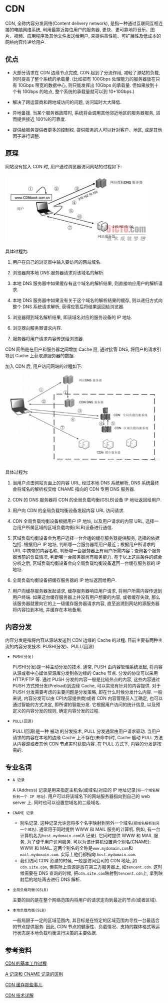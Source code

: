 # CDN

CDN, 全称内容分发网络(Content delivery network), 是指一种通过互联网互相连接的电脑网络系统, 利用最靠近每位用户的服务器, 更快、更可靠地将音乐、图片、视频、应用程序及其他文件发送给用户, 来提供高性能、可扩展性及低成本的网络内容传递给用户.

## 优点

- 大部分请求在 CDN 边缘节点完成, CDN 起到了分流作用, 减轻了源站的负载, 同时提高了整个系统的承载量. (比如把有 100Gbps 处理能力的服务器放在只有 10Gbps 带宽的数据中心, 则只能发挥出 10Gbps 的承载量. 但如果放到十个有 10Gbps 的地点, 整个系统的承载量就可以到 10\*10Gbps.)

- 解决了跨运营商和跨地域访问的问题, 访问延时大大降低.

- 异地备援. 当某个服务器故障时, 系统将会调用其他邻近地区的服务器服务, 进而提供接近 100%的可靠度.

- 提供给服务提供者更多的控制权. 提供服务的人可以针对客户、地区, 或是其他因子进行调整.

## 原理

网站没有接入 CDN 时, 用户通过浏览器访问网站的过程如下:

<img src="https://github.com/tzstone/MarkdownPhotos/blob/master/no-cdn-detail.jpg" align=center>

具体过程为:

1.  用户在自己的浏览器中输入要访问的网站域名.

2.  浏览器向本地 DNS 服务器请求对该域名的解析.

3.  本地 DNS 服务器中如果缓存有这个域名的解析结果, 则直接响应用户的解析请求.

4.  本地 DNS 服务器中如果没有关于这个域名的解析结果的缓存, 则以递归方式向整个 DNS 系统请求解析, 获得应答后将结果返回给浏览器.

5.  浏览器得到域名解析结果, 即该域名对应的服务设备的 IP 地址.

6.  浏览器向服务器请求内容.

7.  服务器将用户请求内容传送给浏览器.

CDN 网络是在用户和服务器之间增加 Cache 层, 通过接管 DNS, 将用户的请求引导到 Cache 上获取源服务器的数据.

加入 CDN 后, 用户访问网站的过程如下:

<img src="https://github.com/tzstone/MarkdownPhotos/blob/master/use-cdn-detail.jpg" align=center>

具体过程为:

1.  当用户点击网站页面上的内容 URL, 经过本地 DNS 系统解析, DNS 系统最终会将域名的解析权交给 CNAME 指向的 CDN 专用 DNS 服务器.

2.  CDN 的 DNS 服务器将 CDN 的全局负载均衡(GSLB)设备 IP 地址返回给用户.

3.  用户向 CDN 的全局负载均衡设备发起内容 URL 访问请求.

4.  CDN 全局负载均衡设备根据用户 IP 地址, 以及用户请求的内容 URL, 选择一台用户所属区域的区域负载均衡(SLB)设备进行通信.

5.  区域负载均衡设备会为用户选择一台合适的缓存服务器提供服务, 选择的依据包括: 根据用户 IP 地址, 判断哪一台服务器距用户最近；根据用户所请求的 URL 中携带的内容名称, 判断哪一台服务器上有用户所需内容；查询各个服务器当前的负载情况, 判断哪一台服务器尚有服务能力. 基于以上这些条件的综合分析之后, 区域负载均衡设备会向全局负载均衡设备返回一台缓存服务器的 IP 地址.

6.  全局负载均衡设备把缓存服务器的 IP 地址返回给用户.

7.  用户向缓存服务器发起请求, 缓存服务器响应用户请求, 将用户所需内容传送到用户终端. 如果这台缓存服务器上并没有用户想要的内容, 或者缓存失效, 那么该服务器就要向它的上一级缓存服务器请求内容, 直至追溯到网站的源服务器将内容拉到本地, 并缓存在本地备用.

## 内容分发

内容分发是指将内容从源站发送到 CDN 边缘的 Cache 的过程. 目前主要有两种主流的内容分发技术: PUSH(分发)、PULL(回源)

- `PUSH(分发)`

  PUSH(分发)是一种主动分发的技术. 通常, PUSH 由内容管理系统发起, 将内容从源或者中心媒体资源库分发到各边缘的 Cache 节点. 分发的协议可以采用 HTTP/FTP 等. 通过 PUSH 分发的内容一般是比较热点的内容, 这些内容通过 PUSH 方式预分发(Preload)到边缘 Cache, 可以实现有针对的内容提供. 对于 PUSH 分发需要考虑的主要问题是分发策略, 即在什么时候分发什么内容. 一般来说, 内容分发可以由 CP(内容提供商)或者 CDN 内容管理员人工确定, 也可以通过智能的方式决定, 即所谓的智能分发. 它根据用户访问的统计信息, 以及预定义的内容分发的规则, 确定内容分发的过程.

- `PULL(回源)`

  PULL(回源)是一种 被动 的分发技术, PULL 分发通常由用户请求驱动. 当用户请求的内容在本地的边缘 Cache 上不存在(未命中)时, Cache 启动 PULL 方法从内容源或者其他 CDN 节点实时获取内容. 在 PULL 方式下, 内容的分发是按需的.

## 专业名词

- `A 记录`

  A (Address) 记录是用来指定主机名(或域名)对应的 IP 地址记录(`将一个域名解析到一个 IP 地址`). 用户可以将该域名下的网站服务器指向到自己的 web server 上. 同时也可以设置您域名的二级域名.

- `CNAME 记录`

  - 别名记录. 这种记录允许您将多个名字映射到另外一个域名(`把域名解析到另一个域名`). 通常用于同时提供 WWW 和 MAIL 服务的计算机. 例如, 有一台计算机名为`host.mydomain.com`(A 记录). 它同时提供 WWW 和 MAIL 服务, 为了便于用户访问服务. 可以为该计算机设置两个别名(CNAME): WWW 和 MAIL. 这两个别名的全称是`www.mydomain.com`和`mail.mydomain.com`. 实际上他们都指向 `host.mydomain.com`.
  - 我们访问 CDN 资源的时候, 一般是访问公司的 CDN 地址, 如`cdn.site.com`, 但实际上资源是放在第三方服务器上, 如`tencent.cdn`. 这时候需要在 DNS 查询的时候, 把`cdn.site.com`映射到`tencent.cdn`上, 拿到映射后的地址再去进行 DNS 解析.

- `全局负载均衡(GSLB)`

  主要的目的是在整个网络范围内将用户的请求定向到最近的节点(或者区域).

- `本地负载均衡(SLB)`

  一般局限于一定的区域范围内, 其目标是在特定的区域范围内寻找一台最适合的节点提供服务. 因此, CDN 节点的健康性、负载情况、支持的媒体格式等运行状态是本地负载均衡进行决策的主要依据.

## 参考资料

[CDN 的基本工作过程](http://book.51cto.com/art/201205/338756.htm)

[A 记录和 CNAME 记录的区别](http://blog.xieyc.com/differences-between-a-record-and-cname-record/)

[CDN 缓存那些事儿](http://genie88.github.io/2015/11/03/talk-about-content-delivery-network-and-caches/)

[CDN 技术详解](https://www.cnblogs.com/losbyday/p/5843960.html)

